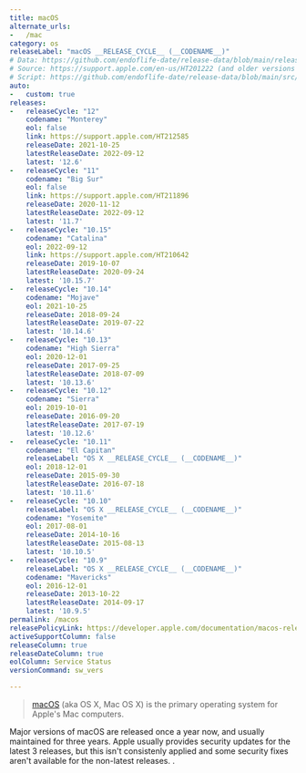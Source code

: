 ```yaml
---
title: macOS
alternate_urls:
-   /mac
category: os
releaseLabel: "macOS __RELEASE_CYCLE__ (__CODENAME__)"
# Data: https://github.com/endoflife-date/release-data/blob/main/releases/macos.json
# Source: https://support.apple.com/en-us/HT201222 (and older versions linked at bottom)
# Script: https://github.com/endoflife-date/release-data/blob/main/src/apple.py
auto:
-   custom: true
releases:
-   releaseCycle: "12"
    codename: "Monterey"
    eol: false
    link: https://support.apple.com/HT212585
    releaseDate: 2021-10-25
    latestReleaseDate: 2022-09-12
    latest: '12.6'
-   releaseCycle: "11"
    codename: "Big Sur"
    eol: false
    link: https://support.apple.com/HT211896
    releaseDate: 2020-11-12
    latestReleaseDate: 2022-09-12
    latest: '11.7'
-   releaseCycle: "10.15"
    codename: "Catalina"
    eol: 2022-09-12
    link: https://support.apple.com/HT210642
    releaseDate: 2019-10-07
    latestReleaseDate: 2020-09-24
    latest: '10.15.7'
-   releaseCycle: "10.14"
    codename: "Mojave"
    eol: 2021-10-25
    releaseDate: 2018-09-24
    latestReleaseDate: 2019-07-22
    latest: '10.14.6'
-   releaseCycle: "10.13"
    codename: "High Sierra"
    eol: 2020-12-01
    releaseDate: 2017-09-25
    latestReleaseDate: 2018-07-09
    latest: '10.13.6'
-   releaseCycle: "10.12"
    codename: "Sierra"
    eol: 2019-10-01
    releaseDate: 2016-09-20
    latestReleaseDate: 2017-07-19
    latest: '10.12.6'
-   releaseCycle: "10.11"
    codename: "El Capitan"
    releaseLabel: "OS X __RELEASE_CYCLE__ (__CODENAME__)"
    eol: 2018-12-01
    releaseDate: 2015-09-30
    latestReleaseDate: 2016-07-18
    latest: '10.11.6'
-   releaseCycle: "10.10"
    releaseLabel: "OS X __RELEASE_CYCLE__ (__CODENAME__)"
    codename: "Yosemite"
    eol: 2017-08-01
    releaseDate: 2014-10-16
    latestReleaseDate: 2015-08-13
    latest: '10.10.5'
-   releaseCycle: "10.9"
    releaseLabel: "OS X __RELEASE_CYCLE__ (__CODENAME__)"
    codename: "Mavericks"
    eol: 2016-12-01
    releaseDate: 2013-10-22
    latestReleaseDate: 2014-09-17
    latest: '10.9.5'
permalink: /macos
releasePolicyLink: https://developer.apple.com/documentation/macos-release-notes
activeSupportColumn: false
releaseColumn: true
releaseDateColumn: true
eolColumn: Service Status
versionCommand: sw_vers

---
```


>[macOS](https://en.wikipedia.org/wiki/MacOS) (aka OS X, Mac OS X) is the primary operating system for Apple's Mac computers.

Major versions of macOS are released once a year now, and usually maintained for three years. Apple usually provides security updates for the latest 3 releases, but this isn't consistenly applied and some security fixes aren't available for the non-latest releases.
.

